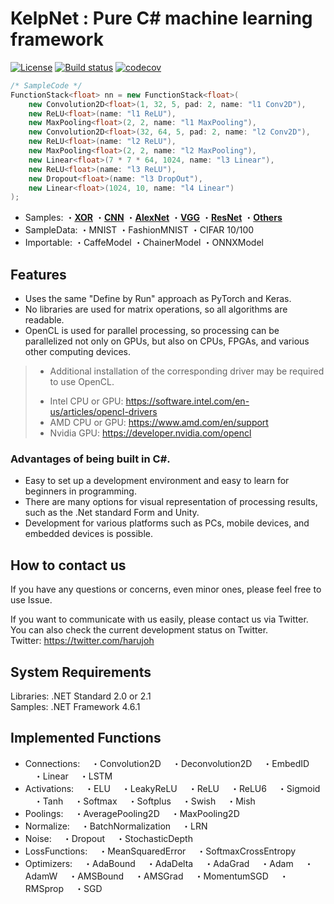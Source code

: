# KelpNet : Pure C# machine learning framework
[![License](https://img.shields.io/badge/License-Apache%202.0-blue.svg)](https://opensource.org/licenses/Apache-2.0) [![Build status](https://ci.appveyor.com/api/projects/status/a51hnuaat3ldsdmo?svg=true)](https://ci.appveyor.com/project/harujoh/kelpnet) [![codecov](https://codecov.io/gh/harujoh/KelpNet/branch/master/graph/badge.svg)](https://codecov.io/gh/harujoh/KelpNet)

```csharp
/* SampleCode */
FunctionStack<float> nn = new FunctionStack<float>(
    new Convolution2D<float>(1, 32, 5, pad: 2, name: "l1 Conv2D"),
    new ReLU<float>(name: "l1 ReLU"),
    new MaxPooling<float>(2, 2, name: "l1 MaxPooling"),
    new Convolution2D<float>(32, 64, 5, pad: 2, name: "l2 Conv2D"),
    new ReLU<float>(name: "l2 ReLU"),
    new MaxPooling<float>(2, 2, name: "l2 MaxPooling"),
    new Linear<float>(7 * 7 * 64, 1024, name: "l3 Linear"),
    new ReLU<float>(name: "l3 ReLU"),
    new Dropout<float>(name: "l3 DropOut"),
    new Linear<float>(1024, 10, name: "l4 Linear")
);
```

- Samples:
・[**XOR**](https://github.com/harujoh/KelpNet/blob/master/KelpNet.Sample/Sample/Sample01.cs)
・[**CNN**](https://github.com/harujoh/KelpNet/blob/master/KelpNet.Sample/Sample/Sample06.cs)
・[**AlexNet**](https://github.com/harujoh/KelpNet/blob/master/KelpNet.Sample/Sample/Sample19.cs)
・[**VGG**](https://github.com/harujoh/KelpNet/blob/master/KelpNet.Sample/Sample/Sample15.cs)
・[**ResNet**](https://github.com/harujoh/KelpNet/blob/master/KelpNet.Sample/Sample/Sample17.cs)
・[**Others**](https://github.com/harujoh/KelpNet/tree/master/KelpNet.Sample)
- SampleData:
・MNIST
・FashionMNIST
・CIFAR 10/100
- Importable:
・CaffeModel
・ChainerModel
・ONNXModel


## Features
- Uses the same "Define by Run" approach as PyTorch and Keras.
- No libraries are used for matrix operations, so all algorithms are readable.
- OpenCL is used for parallel processing, so processing can be parallelized not only on GPUs, but also on CPUs, FPGAs, and various other computing devices.
> * Additional installation of the corresponding driver may be required to use OpenCL.
> - Intel CPU or GPU: https://software.intel.com/en-us/articles/opencl-drivers
> - AMD CPU or GPU: https://www.amd.com/en/support
> - Nvidia GPU: https://developer.nvidia.com/opencl

### Advantages of being built in C#.
- Easy to set up a development environment and easy to learn for beginners in programming.
- There are many options for visual representation of processing results, such as the .Net standard Form and Unity.
- Development for various platforms such as PCs, mobile devices, and embedded devices is possible.

## How to contact us
If you have any questions or concerns, even minor ones, please feel free to use Issue. 

If you want to communicate with us easily, please contact us via Twitter.  
You can also check the current development status on Twitter.  
Twitter: https://twitter.com/harujoh

## System Requirements
Libraries: .NET Standard 2.0 or 2.1  
Samples: .NET Framework 4.6.1  

## Implemented Functions
- Connections:
　・Convolution2D
　・Deconvolution2D
　・EmbedID
　・Linear
　・LSTM
- Activations:
　・ELU
　・LeakyReLU
　・ReLU
　・ReLU6
　・Sigmoid
　・Tanh
　・Softmax
　・Softplus
　・Swish
　・Mish
- Poolings:
　・AveragePooling2D
　・MaxPooling2D
- Normalize:
　・BatchNormalization
　・LRN
- Noise:
　・Dropout
　・StochasticDepth
- LossFunctions:
　・MeanSquaredError
　・SoftmaxCrossEntropy
- Optimizers:
　・AdaBound
　・AdaDelta
　・AdaGrad
　・Adam
　・AdamW
　・AMSBound
　・AMSGrad 
　・MomentumSGD
　・RMSprop
　・SGD
